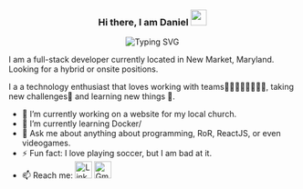 <h3 align="center">
  Hi there, I am Daniel
  <img src="https://media.giphy.com/media/hvRJCLFzcasrR4ia7z/giphy.gif" width="28">
</h3>

<p align="center">
  <img src="https://readme-typing-svg.demolab.com?font=Fira+Code&duration=3000&pause=1000&color=12F7CA&center=true&vCenter=true&width=605&height=100&lines=Learn+more+about+me....;Full-Stack+Developer;Ruby+on+Rails+-+PostgreSQL-+ReactJS+-+GraphQL+-+AWS" alt="Typing SVG" /></a>
</p>

I am a full-stack developer currently located in New Market, Maryland. Looking for a hybrid or onsite positions.

I a a technology enthusiast that loves working with teams👨‍💻👩‍💻👨‍💻👩‍💻, taking new challenges🤔 and learning new things 📖.
 

- 🔭 I’m currently working on a website for my local church.
- 🌱 I’m currently learning Docker/
- 💬 Ask me about anything about programming, RoR, ReactJS, or even videogames.
- ⚡ Fun fact: I love playing soccer, but I am bad at it.
- 📫 Reach me:
<a href="https://www.linkedin.com/in/dalop/" title="LinkeIn"><img src="https://www.freeiconspng.com/uploads/linkedin-linkedin-icon-flat-icon-linkedin-png-social-icon-png-11.png" width="30"         alt="Linkedin" /></a>
<a href="mailto:danielglm04@@gmail.com" title="Email"><img src="https://www.freeiconspng.com/uploads/gmail-icon-0.png" width="30" alt="Gmail Svg" /></a>
